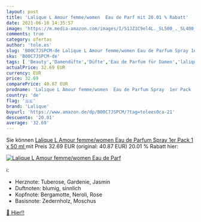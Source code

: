 ```yaml
---
layout: post
title: 'Lalique L Amour femme/women  Eau de Parf mit 20.01 % Rabatt'
date: 2021-06-18 14:35:57
image: 'https://m.media-amazon.com/images/I/51JZ1C9el4L._SL500_._SL400_.jpg'
comments: true
category: ofertas
author: 'tole.es'
slug: 'B00C7JSPCM-de Lalique L Amour femme/women Eau de Parfum Spray 1er Pack 1...'
sku: 'B00C7JSPCM-de'
tags: [ 'Beauty','Damendüfte','Düfte','Eau de Parfum für Damen','lalique', ]
actualPrice: 32.69 EUR
currency: EUR
price: 32.69
comparePrice: 40.87 EUR
prodname: 'Lalique L Amour femme/women  Eau de Parfum Spray  1er Pack  1 x 50 ml '
country: 'de'
flag: '🇩🇪'
brand: 'Lalique'
buyurl: 'https://www.amazon.de/dp/B00C7JSPCM/?tag=tolees0ca-21'
descuento: '20.01'
average: '32.69'
---
```


Sie können [Lalique L Amour femme/women  Eau de Parfum Spray  1er Pack  1 x 50 ml ](https://www.amazon.de/dp/B00C7JSPCM/?tag=tolees0ca-21) mit Preis 32.69 EUR (original: 40.87 EUR) 20.01 % Rabatt hier:

[![Lalique L Amour femme/women  Eau de Parf](https://m.media-amazon.com/images/I/51JZ1C9el4L._SL500_._SL400_.jpg)](https://www.amazon.de/dp/B00C7JSPCM/?tag=tolees0ca-21)

ℹ️:

- Herznote: Tuberose, Gardenie, Jasmin
- Duftnoten: blumig, sinnlich
- Kopfnote: Bergamotte, Neroli, Rose
- Basisnote: Zedernholz, Moschus

[🛒 Hier!!](https://www.amazon.de/dp/B00C7JSPCM/?tag=tolees0ca-21)
